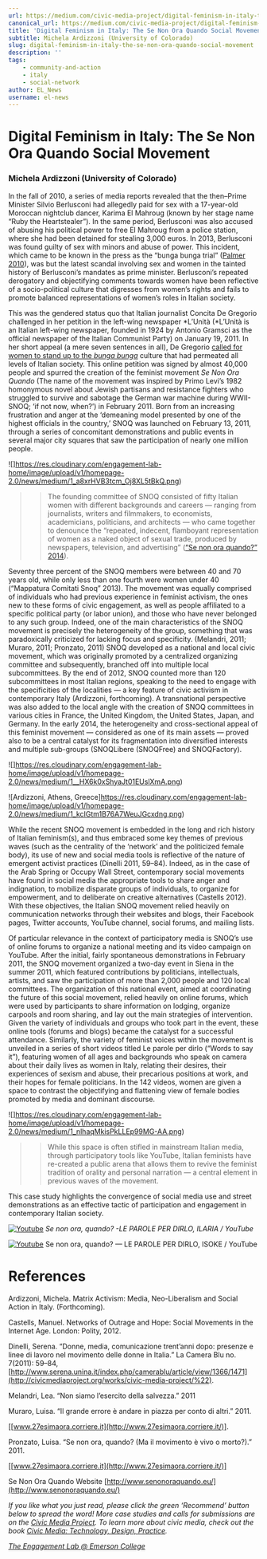 ```yaml
---
url: https://medium.com/civic-media-project/digital-feminism-in-italy-the-se-non-ora-quando-social-movement-ff732094ff29
canonical_url: https://medium.com/civic-media-project/digital-feminism-in-italy-the-se-non-ora-quando-social-movement-ff732094ff29
title: 'Digital Feminism in Italy: The Se Non Ora Quando Social Movement'
subtitle: Michela Ardizzoni (University of Colorado)
slug: digital-feminism-in-italy-the-se-non-ora-quando-social-movement
description: ''
tags:
    - community-and-action
    - italy
    - social-network
author: EL_News
username: el-news
---
```


# Digital Feminism in Italy: The Se Non Ora Quando Social Movement

### Michela Ardizzoni (University of Colorado)

In the fall of 2010, a series of media reports revealed that the then–Prime Minister Silvio Berlusconi had allegedly paid for sex with a 17-year-old Moroccan nightclub dancer, Karima El Mahroug (known by her stage name “Ruby the Heartstealer”). In the same period, Berlusconi was also accused of abusing his political power to free El Mahroug from a police station, where she had been detained for stealing 3,000 euros. In 2013, Berlusconi was found guilty of sex with minors and abuse of power. This incident, which came to be known in the press as the “bunga bunga trial” ([Palmer 2010](http://www.slate.com/articles/news_and_politics/explainer/2010/11/what_the_heck_is_bunga_bunga.html)), was but the latest scandal involving sex and women in the tainted history of Berlusconi’s mandates as prime minister. Berlusconi’s repeated derogatory and objectifying comments towards women have been reflective of a socio-political culture that digresses from women’s rights and fails to promote balanced representations of women’s roles in Italian society.

This was the gendered status quo that Italian journalist Concita De Gregorio challenged in her petition in the left-wing newspaper *L’Unità (*L’Unità is an Italian left-wing newspaper, founded in 1924 by Antonio Gramsci as the official newspaper of the Italian Communist Party) on January 19, 2011. In her short appeal (a mere seven sentences in all), De Gregorio [called for women to stand up to the _bunga bunga_](http://www.unita.it/firmedonne/) culture that had permeated all levels of Italian society. This online petition was signed by almost 40,000 people and spurred the creation of the feminist movement _Se Non Ora Quando_ (The name of the movement was inspired by Primo Levi’s 1982 homonymous novel about Jewish partisans and resistance fighters who struggled to survive and sabotage the German war machine during WWII- SNOQ; ‘if not now, when?’) in February 2011. Born from an increasing frustration and anger at the ‘demeaning model presented by one of the highest officials in the country,’ SNOQ was launched on February 13, 2011, through a series of concomitant demonstrations and public events in several major city squares that saw the participation of nearly one million people.

![]https://res.cloudinary.com/engagement-lab-home/image/upload/v1/homepage-2.0/news/medium/1_a8xrHVB3tcm_Oj8XL5tBkQ.png)

> > The founding committee of SNOQ consisted of fifty Italian women with different backgrounds and careers — ranging from journalists, writers and filmmakers, to economists, academicians, politicians, and architects — who came together to denounce the “repeated, indecent, flamboyant representation of women as a naked object of sexual trade, produced by newspapers, television, and advertising” ([“Se non ora quando?” 2014](http://www.senonoraquando.eu/)).

Seventy three percent of the SNOQ members were between 40 and 70 years old, while only less than one fourth were women under 40 (“Mappatura Comitati Snoq” 2013). The movement was equally comprised of individuals who had previous experience in feminist activism, the ones new to these forms of civic engagement, as well as people affiliated to a specific political party (or labor union), and those who have never belonged to any such group. Indeed, one of the main characteristics of the SNOQ movement is precisely the heterogeneity of the group, something that was paradoxically criticized for lacking focus and specificity. (Melandri, 2011; Muraro, 2011; Pronzato, 2011) SNOQ developed as a national and local civic movement, which was originally promoted by a centralized organizing committee and subsequently, branched off into multiple local subcommittees. By the end of 2012, SNOQ counted more than 120 subcommittees in most Italian regions, speaking to the need to engage with the specificities of the localities — a key feature of civic activism in contemporary Italy (Ardizzoni, forthcoming). A transnational perspective was also added to the local angle with the creation of SNOQ committees in various cities in France, the United Kingdom, the United States, Japan, and Germany. In the early 2014, the heterogeneity and cross-sectional appeal of this feminist movement — considered as one of its main assets — proved also to be a central catalyst for its fragmentation into diversified interests and multiple sub-groups (SNOQLibere (SNOQFree) and SNOQFactory).

![]https://res.cloudinary.com/engagement-lab-home/image/upload/v1/homepage-2.0/news/medium/1__HX6k0xShyaJt01EUslXmA.png)

![Ardizzoni, Athens, Greece]https://res.cloudinary.com/engagement-lab-home/image/upload/v1/homepage-2.0/news/medium/1_kcIGtm1B76A7WeuJGcxdng.png)

While the recent SNOQ movement is embedded in the long and rich history of Italian feminism(s), and thus embraced some key themes of previous waves (such as the centrality of the ‘network’ and the politicized female body), its use of new and social media tools is reflective of the nature of emergent activist practices (Dinelli 2011, 59–84). Indeed, as in the case of the Arab Spring or Occupy Wall Street, contemporary social movements have found in social media the appropriate tools to share anger and indignation, to mobilize disparate groups of individuals, to organize for empowerment, and to deliberate on creative alternatives (Castells 2012). With these objectives, the Italian SNOQ movement relied heavily on communication networks through their websites and blogs, their Facebook pages, Twitter accounts, YouTube channel, social forums, and mailing lists.

Of particular relevance in the context of participatory media is SNOQ’s use of online forums to organize a national meeting and its video campaign on YouTube. After the initial, fairly spontaneous demonstrations in February 2011, the SNOQ movement organized a two-day event in Siena in the summer 2011, which featured contributions by politicians, intellectuals, artists, and saw the participation of more than 2,000 people and 120 local committees. The organization of this national event, aimed at coordinating the future of this social movement, relied heavily on online forums, which were used by participants to share information on lodging, organize carpools and room sharing, and lay out the main strategies of intervention. Given the variety of individuals and groups who took part in the event, these online tools (forums and blogs) became the catalyst for a successful attendance. Similarly, the variety of feminist voices within the movement is unveiled in a series of short videos titled Le parole per dirlo (“Words to say it”), featuring women of all ages and backgrounds who speak on camera about their daily lives as women in Italy, relating their desires, their experiences of sexism and abuse, their precarious positions at work, and their hopes for female politicians. In the 142 videos, women are given a space to contrast the objectifying and flattening view of female bodies promoted by media and dominant discourse.

![]https://res.cloudinary.com/engagement-lab-home/image/upload/v1/homepage-2.0/news/medium/1_nlhaqMkisPkLLEp99MG-AA.png)

> > While this space is often stifled in mainstream Italian media, through participatory tools like YouTube, Italian feminists have re-created a public arena that allows them to revive the feminist tradition of orality and personal narration — a central element in previous waves of the movement.

This case study highlights the convergence of social media use and street demonstrations as an effective tactic of participation and engagement in contemporary Italian society.

[![Youtube](https://img.youtube.com/vi/a3mCXKqoU70/hqdefault.jpg)](https://www.youtube.com/watch?v=a3mCXKqoU70)
_Se non ora, quando? -LE PAROLE PER DIRLO, ILARIA / YouTube_

[![Youtube](https://img.youtube.com/vi/84EmczCsDfQ/hqdefault.jpg)](https://www.youtube.com/watch?v=84EmczCsDfQ)
Se non ora, quando? — LE PAROLE PER DIRLO, ISOKE / YouTube

# References

Ardizzoni, Michela. Matrix Activism: Media, Neo-Liberalism and Social Action in Italy. (Forthcoming).

Castells, Manuel. Networks of Outrage and Hope: Social Movements in the Internet Age. London: Polity, 2012.

Dinelli, Serena. “Donne, media, comunicazione trent’anni dopo: presenze e linee di lavoro nel movimento delle donne in Italia.” La Camera Blu no. 7(2011): 59–84,[http://www.serena.unina.it/index.php/camerablu/article/view/1366/1471](http://civicmediaproject.org/works/civic-media-project/%22).

Melandri, Lea. “Non siamo l’esercito della salvezza.” 2011

Muraro, Luisa. “Il grande errore è andare in piazza per conto di altri.” 2011.

[[www.27esimaora.corriere.it](http://www.27esimaora.corriere.it/)].

Pronzato, Luisa. “Se non ora, quando? (Ma il movimento è vivo o morto?).” 2011.

[[www.27esimaora.corriere.it](http://www.27esimaora.corriere.it/)]

Se Non Ora Quando Website [http://www.senonoraquando.eu/](http://www.senonoraquando.eu/)

_If you like what you just read, please click the green ‘Recommend’ button below to spread the word! More case studies and calls for submissions are on the [Civic Media Project](http://www.civicmediaproject.com). To learn more about civic media, check out the book [Civic Media: Technology, Design, Practice](https://mitpress.mit.edu/books/civic-media)._

[_The Engagement Lab @ Emerson College_](http://elab.emerson.edu)
